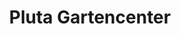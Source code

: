 ---
title: "Pluta Gartencenter"
url: /berlin/pluta-gartencenter-koenigin-luise-strasse/
shop: Garten-Center
---